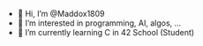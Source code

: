 - 👋 Hi, I’m @Maddox1809
- 👀 I’m interested in programming, AI, algos, ...
- 🌱 I’m currently learning C in 42 School (Student)

<!---
Maddox1809/Maddox1809 is a ✨ special ✨ repository because its `README.md` (this file) appears on your GitHub profile.
You can click the Preview link to take a look at your changes.
--->
